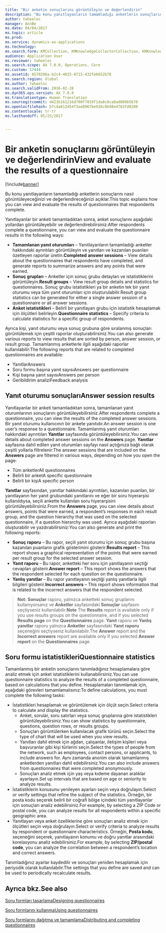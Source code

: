 ```yaml
---
title: "Bir anketin sonuçlarını görüntüleyin ve değerlendirin"
description: "Bu konu yanıtlayanların tamamladığı anketlerin sonuçlarını nasıl görüntüleyeceğinizi ve değerlendireceğinizi açıklar."
author: twheeloc
manager: AnnBe
ms.date: 04/04/2017
ms.topic: article
ms.prod: 
ms.service: dynamics-ax-applications
ms.technology: 
ms.search.form: KMCollection, KMKnowledgeCollectorCollection, KMKnowledgeCollectorUserResults
audience: Application User
ms.reviewer: twheeloc
ms.search.scope: AX 7.0.0, Operations, Core
ms.custom: 17444
ms.assetid: 6570206a-b2c4-4025-8715-432fe6652b78
ms.search.region: Global
ms.author: twheeloc
ms.search.validFrom: 2016-02-28
ms.dyn365.ops.version: AX 7.0.0
ms.translationtype: Human Translation
ms.sourcegitcommit: d421b161216d700f7819f1da8c0ca8ad089b5670
ms.openlocfilehash: b7c4a612d54f3ae8967be930c0b98e4783fd8200
ms.contentlocale: tr-tr
ms.lasthandoff: 05/25/2017


---
```


# <a name="view-and-evaluate-the-results-of-a-questionnaire"></a><span data-ttu-id="cba5a-103">Bir anketin sonuçlarını görüntüleyin ve değerlendirin</span><span class="sxs-lookup"><span data-stu-id="cba5a-103">View and evaluate the results of a questionnaire</span></span>

[!include[banner](includes/banner.md)]


<span data-ttu-id="cba5a-104">Bu konu yanıtlayanların tamamladığı anketlerin sonuçlarını nasıl görüntüleyeceğinizi ve değerlendireceğinizi açıklar.</span><span class="sxs-lookup"><span data-stu-id="cba5a-104">This topic explains how you can view and evaluate the results of questionnaires that respondents complete.</span></span> 

<span data-ttu-id="cba5a-105">Yanıtlayanlar bir anketi tamamladıktan sonra, anket sonuçlarını aşağıdaki yollardan görüntüleyebilir ve değerlendirebilirsiniz:</span><span class="sxs-lookup"><span data-stu-id="cba5a-105">After respondents complete a questionnaire, you can view and evaluate the questionnaire results in the following ways:</span></span>

-   <span data-ttu-id="cba5a-106">**Tamamlanan yanıt oturumları** – Yanıtlayanların tamamladığı anketler hakkındaki ayrıntıları görüntüleyin ve yanıtları ve kazanılan puanları özetleyen raporlar üretin.</span><span class="sxs-lookup"><span data-stu-id="cba5a-106">**Completed answer sessions** – View details about the questionnaires that respondents have completed, and generate reports to summarize answers and any points that were earned.</span></span>
-   <span data-ttu-id="cba5a-107">**Sonuç grupları** – Anketler için sonuç grubu detayları ve istatistiklerini görüntüleyin.</span><span class="sxs-lookup"><span data-stu-id="cba5a-107">**Result groups** – View result group details and statistics for questionnaires.</span></span> <span data-ttu-id="cba5a-108">Sonuç grubu istatistikleri ya bir anketin tek bir yanıt oturumu veya tüm yanıt oturumları için oluşturulabilir.</span><span class="sxs-lookup"><span data-stu-id="cba5a-108">Result group statistics can be generated for either a single answer session  of a questionnaire or all answer sessions.</span></span>
-   <span data-ttu-id="cba5a-109">**Anket istatistikleri** – Belirli bir yanıtlayan grubu için istatistik hesaplamak için ölçütleri belirleyin.</span><span class="sxs-lookup"><span data-stu-id="cba5a-109">**Questionnaire statistics** – Specify criteria to calculate statistics for a specific group of respondents.</span></span>

<span data-ttu-id="cba5a-110">Ayrıca kişi, yanıt oturumu veya sonuç grubuna göre sıralanmış sonuçları görüntülemek için çeşitli raporlar oluşturabilirsiniz.</span><span class="sxs-lookup"><span data-stu-id="cba5a-110">You can also generate various reports to view results that are sorted by person, answer session, or result group.</span></span> <span data-ttu-id="cba5a-111">Tamamlanmış anketlerle ilgili aşağıdaki raporlar kullanılabilir:</span><span class="sxs-lookup"><span data-stu-id="cba5a-111">The following reports that are related to completed questionnaires are available:</span></span>

-   <span data-ttu-id="cba5a-112">Yanıtlar</span><span class="sxs-lookup"><span data-stu-id="cba5a-112">Answers</span></span>
-   <span data-ttu-id="cba5a-113">Soru formu başına yanıt sayısı</span><span class="sxs-lookup"><span data-stu-id="cba5a-113">Answers per questionnaire</span></span>
-   <span data-ttu-id="cba5a-114">Kişi başına yanıt sayısı</span><span class="sxs-lookup"><span data-stu-id="cba5a-114">Answers per person</span></span>
-   <span data-ttu-id="cba5a-115">Geribildirim analizi</span><span class="sxs-lookup"><span data-stu-id="cba5a-115">Feedback analysis</span></span>

## <a name="answer-session-results"></a><span data-ttu-id="cba5a-116">Yanıt oturumu sonuçları</span><span class="sxs-lookup"><span data-stu-id="cba5a-116">Answer session results</span></span>
<span data-ttu-id="cba5a-117">Yanıtlayanlar bir anketi tamamladıktan sonra, tamamlanan yanıt oturumlarının sonuçlarını görüntüleyebilirsiniz.</span><span class="sxs-lookup"><span data-stu-id="cba5a-117">After respondents complete a questionnaire, you can view the results of the completed answer sessions.</span></span> <span data-ttu-id="cba5a-118">Bir yanıt oturumu kullanıcının bir ankete yanıtıdır.</span><span class="sxs-lookup"><span data-stu-id="cba5a-118">An answer session is one user’s response to a questionnaire.</span></span> <span data-ttu-id="cba5a-119">Tamamlanmış yanıt oturumları hakkındaki ayrıntıları **Yanıtlar** sayfasında görüntüleyebilirsiniz.</span><span class="sxs-lookup"><span data-stu-id="cba5a-119">You can view details about completed answer sessions on the **Answers** page.</span></span> <span data-ttu-id="cba5a-120"> **Yanıtlar** sayfasına dahil edilen yanıt oturumları sayfayı nasıl açtığınıza bağlı olarak çeşitli yollarla filtrelenir:</span><span class="sxs-lookup"><span data-stu-id="cba5a-120">The answer sessions that are included on the **Answers** page are filtered in various ways, depending on how you open the page:</span></span>

-   <span data-ttu-id="cba5a-121">Tüm anketler</span><span class="sxs-lookup"><span data-stu-id="cba5a-121">All questionnaires</span></span>
-   <span data-ttu-id="cba5a-122">Belirli bir anket</span><span class="sxs-lookup"><span data-stu-id="cba5a-122">A specific questionnaire</span></span>
-   <span data-ttu-id="cba5a-123">Belirli bir kişi</span><span class="sxs-lookup"><span data-stu-id="cba5a-123">A specific person</span></span>

<span data-ttu-id="cba5a-124">**Yanıtlar** sayfasından, yanıtlar hakkındaki ayrıntıları, kazanılan puanları, bir yanıtlayanın her yanıt grubundaki yanıtlarını ve eğer bir soru hiyerarşisi kullanıldıysa, seçili ankette kullanılan soru hiyerarşisini görüntüleyebilirsiniz.</span><span class="sxs-lookup"><span data-stu-id="cba5a-124">From the **Answers** page, you can view details about answers, points that were earned, a respondent’s responses in each result group, and the question hierarchy that was used on the selected questionnaire, if a question hierarchy was used.</span></span> <span data-ttu-id="cba5a-125">Ayrıca aşağıdaki raporları oluşturabilir ve yazdırabilirsiniz:</span><span class="sxs-lookup"><span data-stu-id="cba5a-125">You can also generate and print the following reports:</span></span>

-   <span data-ttu-id="cba5a-126">**Sonuç raporu** – Bu rapor, seçili yanıt oturumu için sonuç grubu başına kazanılan puanların grafik gösterimini gösterir.</span><span class="sxs-lookup"><span data-stu-id="cba5a-126">**Results report** – This report shows a graphical representation of the points that were earned per result group for the selected answer session.</span></span>
-   <span data-ttu-id="cba5a-127">**Yanıt raporu** – Bu rapor, anketteki her soru için yanıtlayanın seçtiği cevapları gösterir.</span><span class="sxs-lookup"><span data-stu-id="cba5a-127">**Answer report** – This report shows the answers that the respondent selected for each question on the questionnaire.</span></span>
-   <span data-ttu-id="cba5a-128">**Yanlış yanıtlar** – Bu rapor yanıtlayanın seçtiği yanlış yanıtlarla ilgili bilgileri gösterir.</span><span class="sxs-lookup"><span data-stu-id="cba5a-128">**Incorrect answers** – This report shows information that is related to the incorrect answers that the respondent selected.</span></span>

> <span data-ttu-id="cba5a-129">**Not:**
>   **Sonuçlar** raporu, yalnızca anketteki sonuç gruplarını kullanıyorsanız ve **Anketler** sayfasındaki **Sonuçlar** sayfasını seçtiyseniz kullanılabilir.</span><span class="sxs-lookup"><span data-stu-id="cba5a-129">**Note**
  The **Results** report is available only if you use results groups on the questionnaire, and if you selected **Results page** on the **Questionnaires** page.</span></span> <span data-ttu-id="cba5a-130">**Yanıt** raporu ve **Yanlış yanıtlar** raporu yalnızca **Anketler** sayfasındaki **Yanıt raporu** seçeneğini seçtiyseniz kullanılabilir.</span><span class="sxs-lookup"><span data-stu-id="cba5a-130">The **Answer** report and the **Incorrect answers** report are available only if you selected **Answer report** on the **Questionnaires** page.</span></span>

## <a name="questionnaire-statistics"></a><span data-ttu-id="cba5a-131">Soru formu istatistikleri</span><span class="sxs-lookup"><span data-stu-id="cba5a-131">Questionnaire statistics</span></span>
<span data-ttu-id="cba5a-132">Tamamlanmış bir anketin sonuçlarını tanımladığınız hesaplamalara göre analiz etmek için anket istatistiklerini kullanabilirsiniz.</span><span class="sxs-lookup"><span data-stu-id="cba5a-132">You can use questionnaire statistics to analyze the results of a completed questionnaire, based on calculations that you define.</span></span> <span data-ttu-id="cba5a-133">Hesaplamaları tanımlamak için, aşağıdaki görevleri tamamlamalısınız:</span><span class="sxs-lookup"><span data-stu-id="cba5a-133">To define calculations, you must complete the following tasks:</span></span>

-   <span data-ttu-id="cba5a-134">İstatistikleri hesaplamak ve görüntülemek için ölçüt seçin.</span><span class="sxs-lookup"><span data-stu-id="cba5a-134">Select criteria to calculate and display the statistics.</span></span>
    -   <span data-ttu-id="cba5a-135">Anket, sorular, soru satırları veya sonuç gruplarına göre istatistikleri görüntüleyebilirsiniz.</span><span class="sxs-lookup"><span data-stu-id="cba5a-135">You can show statistics by questionnaire, questions, question rows, or results groups.</span></span>
    -   <span data-ttu-id="cba5a-136">Sonuçları görüntülerken kullanılacak grafik türünü seçin.</span><span class="sxs-lookup"><span data-stu-id="cba5a-136">Select the type of chart that will be used when you view results.</span></span>
    -   <span data-ttu-id="cba5a-137">Yanıtları dahil etmek için ağdan, çalışanlar, iletişim kişileri veya başvuranlar gibi kişi türlerini seçin.</span><span class="sxs-lookup"><span data-stu-id="cba5a-137">Select the types of people from the network, such as employees, contact persons, or applicants, to include answers for.</span></span> <span data-ttu-id="cba5a-138">Aynı zamanda anonim olarak tamamlanmış anketlerden yanıtları dahil edebilirsiniz.</span><span class="sxs-lookup"><span data-stu-id="cba5a-138">You can also include answers from questionnaires that were completed anonymously.</span></span>
    -   <span data-ttu-id="cba5a-139">Sonuçları analiz etmek için yaş veya kıdeme dayanan aralıklar ayarlayın.</span><span class="sxs-lookup"><span data-stu-id="cba5a-139">Set up intervals that are based on age or seniority to analyze results.</span></span>
-   <span data-ttu-id="cba5a-140">İstatistiklerin konusunu yenileyen ayarları seçin veya doğrulayın.</span><span class="sxs-lookup"><span data-stu-id="cba5a-140">Select or verify settings that refine the subject of the statistics.</span></span> <span data-ttu-id="cba5a-141">Örneğin, bir posta kodu seçerek belirli bir coğrafi bölge içindeki tüm yanıtlayanlar için sonuçları analiz edebilirsiniz.</span><span class="sxs-lookup"><span data-stu-id="cba5a-141">For example, by selecting a ZIP Code or postal code, you can analyze results for all respondents within a specific geographic area.</span></span>
-   <span data-ttu-id="cba5a-142">Yanıtlayan veya anket özelliklerine göre sonuçları analiz etmek için ölçütleri seçin veya doğrulayın.</span><span class="sxs-lookup"><span data-stu-id="cba5a-142">Select or verify criteria to analyze results by respondent or questionnaire characteristics.</span></span> <span data-ttu-id="cba5a-143">Örneğin, **Posta kodu**, seçeneğini seçerek, yanıtlayanın konumu ve doğru yanıtlar arasındaki korelasyonu analiz edebilirsiniz.</span><span class="sxs-lookup"><span data-stu-id="cba5a-143">For example, by selecting **ZIP/postal code**, you can analyze the correlation between a respondent’s location and correct answers.</span></span>

<span data-ttu-id="cba5a-144">Tanımladığınız ayarlar kaydedilir ve sonuçları yeniden hesaplamak için periyodik olarak kullanılabilir.</span><span class="sxs-lookup"><span data-stu-id="cba5a-144">The settings that you define are saved and can be used to periodically recalculate results.</span></span>

<a name="see-also"></a><span data-ttu-id="cba5a-145">Ayrıca bkz.</span><span class="sxs-lookup"><span data-stu-id="cba5a-145">See also</span></span>
--------

[<span data-ttu-id="cba5a-146">Soru formları tasarlama</span><span class="sxs-lookup"><span data-stu-id="cba5a-146">Designing questionnaires</span></span>](design-questionnaires.md)

[<span data-ttu-id="cba5a-147">Soru formlarını kullanma</span><span class="sxs-lookup"><span data-stu-id="cba5a-147">Using questionnaires</span></span>](questionnaires.md)

[<span data-ttu-id="cba5a-148">Soru formlarını dağıtma ve tamamlama</span><span class="sxs-lookup"><span data-stu-id="cba5a-148">Distributing and completing questionnaires</span></span>](distribute-questionnaires.md)




